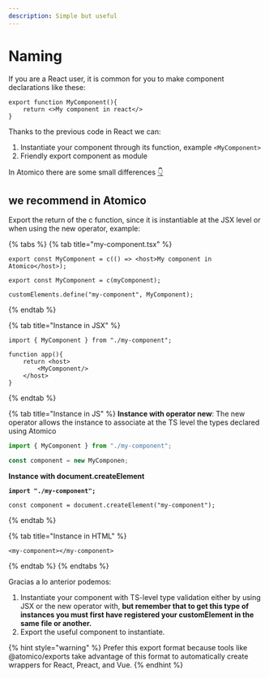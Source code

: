 ```yaml
---
description: Simple but useful
---
```


# Naming

If you are a React user, it is common for you to make component declarations like these:

```tsx
export function MyComponent(){
    return <>My component in react</>
}
```

Thanks to the previous code in React we can:

1. Instantiate your component through its function, example `<MyComponent>`
2. Friendly export component as module

In Atomico there are some small differences [👇](https://emojipedia.org/emoji/%F0%9F%91%87/)

## we recommend in Atomico

Export the return of the c function, since it is instantiable at the JSX level or when using the new operator, example:



{% tabs %}
{% tab title="my-component.tsx" %}
```tsx
export const MyComponent = c(() => <host>My component in Atomico</host>);

export const MyComponent = c(myComponent);

customElements.define("my-component", MyComponent);
```
{% endtab %}

{% tab title="Instance in JSX" %}
```tsx
import { MyComponent } from "./my-component";

function app(){
    return <host>    
        <MyComponent/>
    </host>
}
```
{% endtab %}

{% tab title="Instance in JS" %}
**Instance with operator new**: The new operator allows the instance to associate at the TS level the types declared using Atomico

```javascript
import { MyComponent } from "./my-component";

const component = new MyComponen; 
```

**Instance with document.createElement**&#x20;

<pre class="language-javascript"><code class="lang-javascript"><strong>import "./my-component";
</strong>
const component = document.createElement("my-component");
</code></pre>
{% endtab %}

{% tab title="Instance in HTML" %}
```markup
<my-component></my-component>
```
{% endtab %}
{% endtabs %}

Gracias a lo anterior podemos:

1. Instantiate your component with TS-level type validation either by using JSX or the new operator with, **but remember that to get this type of instances you must first have registered your customElement in the same file or another.**
2. Export the useful component to instantiate.

{% hint style="warning" %}
Prefer this export format because tools like @atomico/exports take advantage of this format to automatically create wrappers for React, Preact, and Vue.
{% endhint %}



